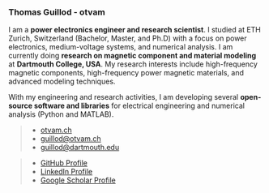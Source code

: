 ### Thomas Guillod - otvam

I am a **power electronics engineer and research scientist**. I studied at ETH Zurich, Switzerland (Bachelor, Master, and Ph.D) with a focus on power electronics, medium-voltage systems, and numerical analysis. I am currently doing **research on magnetic component and material modeling** at **Dartmouth College, USA**. My research interests include high-frequency magnetic components, high-frequency power magnetic materials, and advanced modeling techniques.

With my engineering and research activities, I am developing several **open-source software and libraries** for electrical engineering and numerical analysis (Python and MATLAB).
        
> * [otvam.ch](https://otvam.ch)
> * [guillod@otvam.ch](mailto:guillod@otvam.ch)
> * [guillod@dartmouth.edu](mailto:guillod@dartmouth.edu)
  
> * [GitHub Profile](https://github.com/otvam)
> * [LinkedIn Profile](https://linkedin.com/in/tguillod)
> * [Google Scholar Profile](https://scholar.google.com/citations?user=vIC_c9YAAAAJ&hl)
